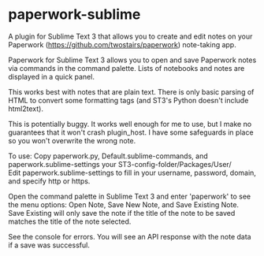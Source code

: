 # paperwork-sublime
A plugin for Sublime Text 3 that allows you to create and edit notes on your Paperwork (https://github.com/twostairs/paperwork) note-taking app.

Paperwork for Sublime Text 3 allows you to open and save Paperwork notes via commands in the command palette. Lists of notebooks and notes are displayed in a quick panel.

This works best with notes that are plain text. There is only basic parsing of HTML to convert some formatting tags (and ST3's Python doesn't include html2text).

This is potentially buggy. It works well enough for me to use, but I make no guarantees that it won't crash plugin_host. I have some safeguards in place so you won't overwrite the wrong note.

To use:
Copy paperwork.py, Default.sublime-commands, and paperwork.sublime-settings your ST3-config-folder/Packages/User/  
Edit paperwork.sublime-settings to fill in your username, password, domain, and specify http or https.

Open the command palette in Sublime Text 3 and enter 'paperwork' to see the menu options: Open Note, Save New Note, and Save Existing Note. Save Existing will only save the note if the title of the note to be saved matches the title of the note selected.

See the console for errors. You will see an API response with the note data if a save was successful.
